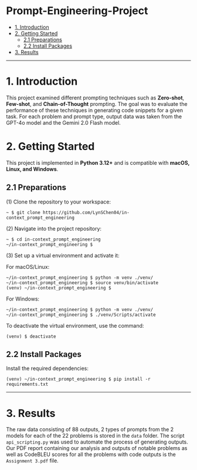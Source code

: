 # Prompt-Engineering-Project

- [1. Introduction](#1-introduction)
- [2. Getting Started](#2-getting-started)
  - [2.1 Preparations](#21-preparations)
  - [2.2 Install Packages](#22-install-packages)
- [3. Results](#4-results)

---

# **1. Introduction**

This project examined different prompting techniques such as **Zero-shot**, **Few-shot**, and **Chain-of-Thought** prompting. The goal was to evaluate the performance of these techniques in generating code snippets for a given task. For each problem and prompt type, output data was taken from the GPT-4o model and the Gemini 2.0 Flash model.

# **2. Getting Started**

This project is implemented in **Python 3.12+** and is compatible with **macOS, Linux, and Windows**.

## **2.1 Preparations**

(1) Clone the repository to your workspace:

```shell
~ $ git clone https://github.com/LynSChen04/in-context_prompt_engineering
```

(2) Navigate into the project repository:

```
~ $ cd in-context_prompt_engineering
~/in-context_prompt_engineering $
```

(3) Set up a virtual environment and activate it:

For macOS/Linux:

```
~/in-context_prompt_engineering $ python -m venv ./venv/
~/in-context_prompt_engineering $ source venv/bin/activate
(venv) ~/in-context_prompt_engineering $
```

For Windows:

```
~/in-context_prompt_engineering $ python -m venv ./venv/
~/in-context_prompt_engineering $ ./venv/Scripts/activate
```

To deactivate the virtual environment, use the command:

```
(venv) $ deactivate
```

## **2.2 Install Packages**

Install the required dependencies:

```shell
(venv) ~/in-context_prompt_engineering $ pip install -r requirements.txt
```

---

# **3. Results**

The raw data consisting of 88 outputs, 2 types of prompts from the 2 models for each of the 22 problems is stored in the `data` folder. The script `api_scripting.py` was used to automate the process of generating outputs. Our PDF report containing our analysis and outputs of notable problems as well as CodeBLEU scores for all the problems with code outputs is the `Assignment 3.pdf` file.
